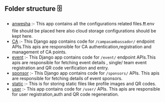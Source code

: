 ## Folder structure 🗄️

- [anwesha](./anwesha/) :- This app contains all the configurations related files.❗❗.env file should be placed here also cloud storage configurations should be kept here.
- [CA](./CA/) :- This Django app contains code for `/campasambassador/` endpoint APIs.This apis are responsible for CA authentication,registration and management of CA points.
- [event](./event/) :- This Django app contains code for `/event/` endpoint APIs.This apis are responsible for fetching event details , single/ team event registration and QR code verification and entry.
- [sponsor](./sponsor/) :- This Django app contains code for `/sponsors/` APIs. This apis are responsible for fetching details of event sponsors.
- [static](./static/) :- This is for storing static files like profile images and QR codes.
- [user](./user/) :- This app contains code for `/user/` APIs. This apis are responsible for user registration,auth and  QR code regeneration.